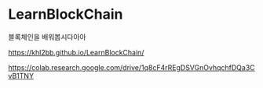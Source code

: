 # LearnBlockChain
블록체인을 배워봅시다아아

https://khl2bb.github.io/LearnBlockChain/




https://colab.research.google.com/drive/1q8cF4rREgDSVGnOvhqchfDQa3CvB1TNY

